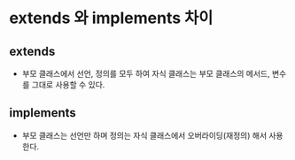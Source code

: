 # extends 와 implements 차이
## extends
* 부모 클래스에서 선언, 정의를 모두 하여 자식 클래스는 부모 클래스의 메서드, 변수를 그대로 사용할 수 있다.
## implements 
* 부모 클래스는 선언만 하며 정의는 자식 클래스에서 오버라이딩(재정의) 해서 사용한다.
